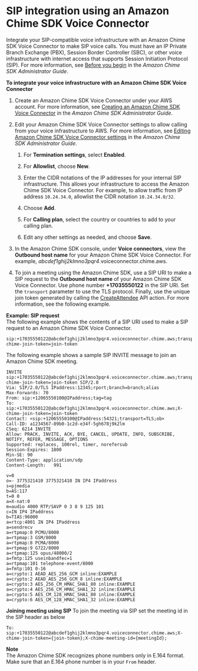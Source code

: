 # SIP integration using an Amazon Chime SDK Voice Connector<a name="mtgs-sdk-cvc"></a>

Integrate your SIP\-compatible voice infrastructure with an Amazon Chime SDK Voice Connector to make SIP voice calls\. You must have an IP Private Branch Exchange \(PBX\), Session Border Controller \(SBC\), or other voice infrastructure with internet access that supports Session Initiation Protocol \(SIP\)\. For more information, see [Before you begin](https://docs.aws.amazon.com/chime-sdk/latest/ag/voice-connectors.html#vc-prereq) in the *Amazon Chime SDK Administrator Guide*\.

**To integrate your voice infrastructure with an Amazon Chime SDK Voice Connector**

1. Create an Amazon Chime SDK Voice Connector under your AWS account\. For more information, see [Creating an Amazon Chime SDK Voice Connector](https://docs.aws.amazon.com/chime-sdk/latest/ag/voice-connectors.html#create-voicecon) in the *Amazon Chime SDK Administrator Guide*\.

1. Edit your Amazon Chime SDK Voice Connector settings to allow calling from your voice infrastructure to AWS\. For more information, see [Editing Amazon Chime SDK Voice Connector settings](https://docs.aws.amazon.com/chime-sdk/latest/ag/voice-connectors.html#edit-voicecon) in the *Amazon Chime SDK Administrator Guide*\.

   1. For **Termination settings**, select **Enabled**\.

   1. For **Allowlist**, choose **New**\.

   1. Enter the CIDR notations of the IP addresses for your internal SIP infrastructure\. This allows your infrastructure to access the Amazon Chime SDK Voice Connector\. For example, to allow traffic from IP address `10.24.34.0`, allowlist the CIDR notation `10.24.34.0/32`\.

   1. Choose **Add**\.

   1. For **Calling plan**, select the country or countries to add to your calling plan\.

   1. Edit any other settings as needed, and choose **Save**\.

1. In the Amazon Chime SDK console, under **Voice connectors**, view the **Outbound host name** for your Amazon Chime SDK Voice Connector\. For example, *abcdef1ghij2klmno3pqr4*\.voiceconnector\.chime\.aws\. 

1. To join a meeting using the Amazon Chime SDK, use a SIP URI to make a SIP request to the **Outbound host name** of your Amazon Chime SDK Voice Connector\. Use phone number **\+17035550122** in the SIP URI\. Set the `transport` parameter to use the TLS protocol\. Finally, use the unique join token generated by calling the [CreateAttendee](https://docs.aws.amazon.com/chime-sdk/latest/APIReference/API_CreateAttendee.html) API action\. For more information, see the following example\.

**Example: SIP request**  
The following example shows the contents of a SIP URI used to make a SIP request to an Amazon Chime SDK Voice Connector\.  

```
sip:+17035550122@abcdef1ghij2klmno3pqr4.voiceconnector.chime.aws;transport=tls;X-chime-join-token=join-token
```
The following example shows a sample SIP INVITE message to join an Amazon Chime SDK meeting\.  

```
INVITE sip:+17035550122@abcdef1ghij2klmno3pqr4.voiceconnector.chime.aws;transport=tls;X-chime-join-token=join-token SIP/2.0
Via: SIP/2.0/TLS IPaddress:12345;rport;branch=branch;alias
Max-Forwards: 70
From: sip:+12065550100@IPaddress;tag=tag
To: sip:+17035550122@abcdef1ghij2klmno3pqr4.voiceconnector.chime.aws;X-chime-join-token=join-token
Contact: <sip:+12065550100@IPaddress:54321;transport=TLS;ob>
Call-ID: a1234567-89b0-1c2d-e34f-5gh678j9k2lm
CSeq: 6214 INVITE
Allow: PRACK, INVITE, ACK, BYE, CANCEL, UPDATE, INFO, SUBSCRIBE, NOTIFY, REFER, MESSAGE, OPTIONS
Supported: replaces, 100rel, timer, norefersub
Session-Expires: 1800
Min-SE: 90
Content-Type: application/sdp
Content-Length:   991

v=0
o=- 3775321410 3775321410 IN IP4 IPaddress
s=pjmedia
b=AS:117
t=0 0
a=X-nat:0
m=audio 4000 RTP/SAVP 0 3 8 9 125 101
c=IN IP4 IPaddress
b=TIAS:96000
a=rtcp:4001 IN IP4 IPaddress
a=sendrecv
a=rtpmap:0 PCMU/8000
a=rtpmap:3 GSM/8000
a=rtpmap:8 PCMA/8000
a=rtpmap:9 G722/8000
a=rtpmap:125 opus/48000/2
a=fmtp:125 useinbandfec=1
a=rtpmap:101 telephone-event/8000
a=fmtp:101 0-16
a=crypto:1 AEAD_AES_256_GCM inline:EXAMPLE
a=crypto:2 AEAD_AES_256_GCM_8 inline:EXAMPLE
a=crypto:3 AES_256_CM_HMAC_SHA1_80 inline:EXAMPLE
a=crypto:4 AES_256_CM_HMAC_SHA1_32 inline:EXAMPLE
a=crypto:5 AES_CM_128_HMAC_SHA1_80 inline:EXAMPLE
a=crypto:6 AES_CM_128_HMAC_SHA1_32 inline:EXAMPLE
```

**Joining meeting using SIP**
To join the meeting via SIP set the meeting id in the SIP header as below

```
To: sip:+17035550122@abcdef1ghij2klmno3pqr4.voiceconnector.chime.aws;X-chime-join-token={join-token};X-chime-meeting-id={meetingId};
```

**Note**  
The Amazon Chime SDK recognizes phone numbers only in E\.164 format\. Make sure that an E\.164 phone number is in your `From` header\.
